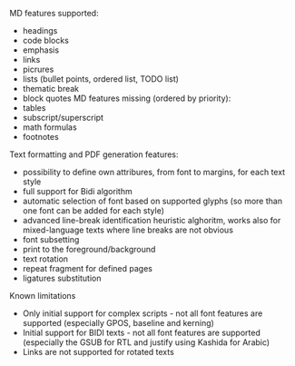 MD features supported:
- headings
- code blocks
- emphasis
- links
- picrures
- lists (bullet points, ordered list, TODO list)
- thematic break
- block quotes
MD features missing (ordered by priority):
- tables
- subscript/superscript
- math formulas
- footnotes

Text formatting and PDF generation features:
- possibility to define own attribures, from font to margins, for each text style
- full support for Bidi algorithm
- automatic selection of font based on supported glyphs (so more than one font can be added for each style)
- advanced line-break identification heuristic alghoritm, works also for mixed-language texts where line breaks are not obvious
- font subsetting
- print to the foreground/background
- text rotation
- repeat fragment for defined pages
- ligatures substitution

Known limitations
- Only initial support for complex scripts - not all font features are supported (especially GPOS, baseline and kerning)
- Initial support for BIDI texts - not all font features are supported (especially the GSUB for RTL and justify using Kashida for Arabic)
- Links are not supported for rotated texts
